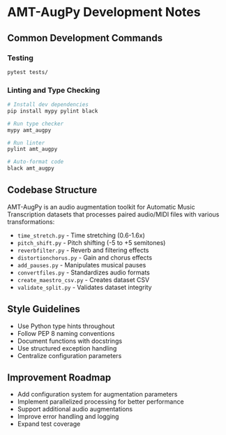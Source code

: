 # AMT-AugPy Development Notes

## Common Development Commands

### Testing
```bash
pytest tests/
```

### Linting and Type Checking
```bash
# Install dev dependencies
pip install mypy pylint black

# Run type checker
mypy amt_augpy

# Run linter
pylint amt_augpy

# Auto-format code
black amt_augpy
```

## Codebase Structure

AMT-AugPy is an audio augmentation toolkit for Automatic Music Transcription datasets that processes paired audio/MIDI files with various transformations:

- `time_stretch.py` - Time stretching (0.6-1.6x)
- `pitch_shift.py` - Pitch shifting (-5 to +5 semitones)
- `reverbfilter.py` - Reverb and filtering effects
- `distortionchorus.py` - Gain and chorus effects
- `add_pauses.py` - Manipulates musical pauses
- `convertfiles.py` - Standardizes audio formats
- `create_maestro_csv.py` - Creates dataset CSV
- `validate_split.py` - Validates dataset integrity

## Style Guidelines

- Use Python type hints throughout
- Follow PEP 8 naming conventions
- Document functions with docstrings
- Use structured exception handling
- Centralize configuration parameters

## Improvement Roadmap

- Add configuration system for augmentation parameters
- Implement parallelized processing for better performance
- Support additional audio augmentations
- Improve error handling and logging
- Expand test coverage